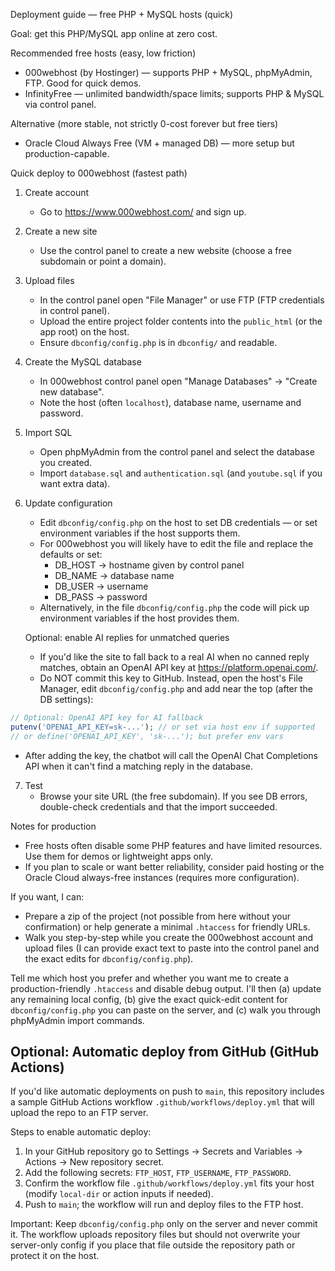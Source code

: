 Deployment guide — free PHP + MySQL hosts (quick)

Goal: get this PHP/MySQL app online at zero cost.

Recommended free hosts (easy, low friction)
- 000webhost (by Hostinger) — supports PHP + MySQL, phpMyAdmin, FTP. Good for quick demos.
- InfinityFree — unlimited bandwidth/space limits; supports PHP & MySQL via control panel.

Alternative (more stable, not strictly 0-cost forever but free tiers)
- Oracle Cloud Always Free (VM + managed DB) — more setup but production-capable.

Quick deploy to 000webhost (fastest path)
1) Create account
   - Go to https://www.000webhost.com/ and sign up.
2) Create a new site
   - Use the control panel to create a new website (choose a free subdomain or point a domain).
3) Upload files
   - In the control panel open "File Manager" or use FTP (FTP credentials in control panel).
   - Upload the entire project folder contents into the `public_html` (or the app root) on the host.
   - Ensure `dbconfig/config.php` is in `dbconfig/` and readable.
4) Create the MySQL database
   - In 000webhost control panel open "Manage Databases" -> "Create new database".
   - Note the host (often `localhost`), database name, username and password.
5) Import SQL
   - Open phpMyAdmin from the control panel and select the database you created.
   - Import `database.sql` and `authentication.sql` (and `youtube.sql` if you want extra data).
6) Update configuration
   - Edit `dbconfig/config.php` on the host to set DB credentials — or set environment variables if the host supports them.
   - For 000webhost you will likely have to edit the file and replace the defaults or set:
     - DB_HOST -> hostname given by control panel
     - DB_NAME -> database name
     - DB_USER -> username
     - DB_PASS -> password
   - Alternatively, in the file `dbconfig/config.php` the code will pick up environment variables if the host provides them.

   Optional: enable AI replies for unmatched queries
   - If you'd like the site to fall back to a real AI when no canned reply matches, obtain an OpenAI API key at https://platform.openai.com/.
   - Do NOT commit this key to GitHub. Instead, open the host's File Manager, edit `dbconfig/config.php` and add near the top (after the DB settings):

```php
// Optional: OpenAI API key for AI fallback
putenv('OPENAI_API_KEY=sk-...'); // or set via host env if supported
// or define('OPENAI_API_KEY', 'sk-...'); but prefer env vars
```

   - After adding the key, the chatbot will call the OpenAI Chat Completions API when it can't find a matching reply in the database.
7) Test
   - Browse your site URL (the free subdomain). If you see DB errors, double-check credentials and that the import succeeded.

Notes for production
- Free hosts often disable some PHP features and have limited resources. Use them for demos or lightweight apps only.
- If you plan to scale or want better reliability, consider paid hosting or the Oracle Cloud always-free instances (requires more configuration).

If you want, I can:
- Prepare a zip of the project (not possible from here without your confirmation) or help generate a minimal `.htaccess` for friendly URLs.
- Walk you step-by-step while you create the 000webhost account and upload files (I can provide exact text to paste into the control panel and the exact edits for `dbconfig/config.php`).

Tell me which host you prefer and whether you want me to create a production-friendly `.htaccess` and disable debug output. I'll then (a) update any remaining local config, (b) give the exact quick-edit content for `dbconfig/config.php` you can paste on the server, and (c) walk you through phpMyAdmin import commands.

## Optional: Automatic deploy from GitHub (GitHub Actions)

If you'd like automatic deployments on push to `main`, this repository includes a sample GitHub Actions workflow `.github/workflows/deploy.yml` that will upload the repo to an FTP server.

Steps to enable automatic deploy:
1. In your GitHub repository go to Settings → Secrets and Variables → Actions → New repository secret.
2. Add the following secrets: `FTP_HOST`, `FTP_USERNAME`, `FTP_PASSWORD`.
3. Confirm the workflow file `.github/workflows/deploy.yml` fits your host (modify `local-dir` or action inputs if needed).
4. Push to `main`; the workflow will run and deploy files to the FTP host.

Important: Keep `dbconfig/config.php` only on the server and never commit it. The workflow uploads repository files but should not overwrite your server-only config if you place that file outside the repository path or protect it on the host.
